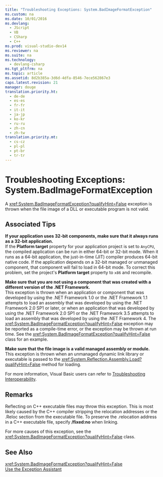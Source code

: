 ```yaml
---
title: "Troubleshooting Exceptions: System.BadImageFormatException"
ms.custom: na
ms.date: 10/01/2016
ms.devlang: 
  - JScript
  - VB
  - CSharp
  - C++
ms.prod: visual-studio-dev14
ms.reviewer: na
ms.suite: na
ms.technology: 
  - devlang-csharp
ms.tgt_pltfrm: na
ms.topic: article
ms.assetid: 8d2b385a-3d6d-4dfa-8546-7ece562867e3
caps.latest.revision: 21
manager: douge
translation.priority.ht: 
  - de-de
  - es-es
  - fr-fr
  - it-it
  - ja-jp
  - ko-kr
  - ru-ru
  - zh-cn
  - zh-tw
translation.priority.mt: 
  - cs-cz
  - pl-pl
  - pt-br
  - tr-tr
---
```

# Troubleshooting Exceptions: System.BadImageFormatException
A <xref:System.BadImageFormatException?qualifyHint=False> exception is thrown when the file image of a DLL or executable program is not valid.  
  
## Associated Tips  
 **If your application uses 32-bit components, make sure that it always runs as a 32-bit application.**  
 If the **Platform target** property for your application project is set to `AnyCPU`, the compiled application can be run in either 64-bit or 32-bit mode. When it runs as a 64-bit application, the just-in-time (JIT) compiler produces 64-bit native code. If the application depends on a 32-bit managed or unmanaged component, that component will fail to load in 64-bit mode. To correct this problem, set the project's **Platform target** property to `x86` and recompile.  
  
 **Make sure that you are not using a component that was created with a different version of the .NET Framework.**  
 This exception is thrown when an application or component that was developed by using the .NET Framework 1.0 or the .NET Framework 1.1 attempts to load an assembly that was developed by using the .NET Framework 2.0 SP1 or later, or when an application that was developed by using the .NET Framework 2.0 SP1 or the .NET Framework 3.5 attempts to load an assembly that was developed by using the .NET Framework 4. The <xref:System.BadImageFormatException?qualifyHint=False> exception may be reported as a compile-time error, or the exception may be thrown at run time. See the <xref:System.BadImageFormatException?qualifyHint=False> class for an example.  
  
 **Make sure that the file image is a valid managed assembly or module.**  
 This exception is thrown when an unmanaged dynamic link library or executable is passed to the <xref:System.Reflection.Assembly.Load?qualifyHint=False> method for loading.  
  
 For more information, Visual Basic users can refer to [Troubleshooting Interoperability](../Topic/Troubleshooting%20Interoperability%20\(Visual%20Basic\).md).  
  
## Remarks  
 Reflecting on C++ executable files may throw this exception. This is most likely caused by the C++ compiler stripping the relocation addresses or the .Reloc section from the executable file. To preserve the .relocation address in a C++ executable file, specify **/fixed:no** when linking.  
  
 For more causes of this exception, see the <xref:System.BadImageFormatException?qualifyHint=False> class.  
  
## See Also  
 <xref:System.BadImageFormatException?qualifyHint=False>   
 [Use the Exception Assistant](../Topic/How%20to:%20Use%20the%20Exception%20Assistant.md)